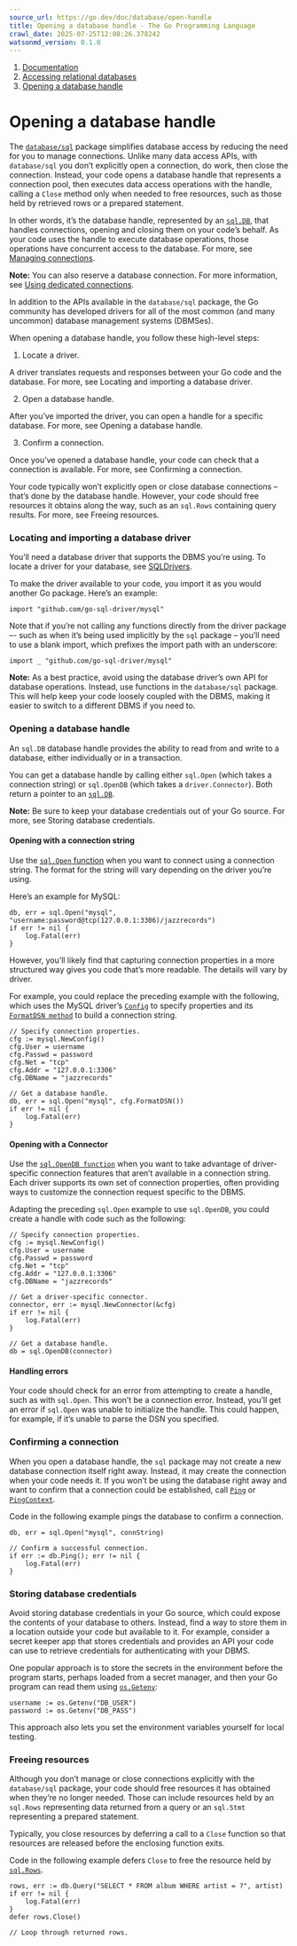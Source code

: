 ```yaml
---
source_url: https://go.dev/doc/database/open-handle
title: Opening a database handle - The Go Programming Language
crawl_date: 2025-07-25T12:08:26.378242
watsonmd_version: 0.1.0
---
```


1. [ Documentation ](/doc/)
  2. [ Accessing relational databases ](/doc/database/)
  3. [ Opening a database handle ](/doc/database/open-handle)



# Opening a database handle

The [`database/sql`](https://pkg.go.dev/database/sql) package simplifies database access by reducing the need for you to manage connections. Unlike many data access APIs, with `database/sql` you don’t explicitly open a connection, do work, then close the connection. Instead, your code opens a database handle that represents a connection pool, then executes data access operations with the handle, calling a `Close` method only when needed to free resources, such as those held by retrieved rows or a prepared statement.

In other words, it’s the database handle, represented by an [`sql.DB`](https://pkg.go.dev/database/sql#DB), that handles connections, opening and closing them on your code’s behalf. As your code uses the handle to execute database operations, those operations have concurrent access to the database. For more, see [Managing connections](/doc/database/manage-connections).

**Note:** You can also reserve a database connection. For more information, see [Using dedicated connections](/doc/database/manage-connections#dedicated_connections).

In addition to the APIs available in the `database/sql` package, the Go community has developed drivers for all of the most common (and many uncommon) database management systems (DBMSes).

When opening a database handle, you follow these high-level steps:

  1. Locate a driver.

A driver translates requests and responses between your Go code and the database. For more, see Locating and importing a database driver.

  2. Open a database handle.

After you’ve imported the driver, you can open a handle for a specific database. For more, see Opening a database handle.

  3. Confirm a connection.

Once you’ve opened a database handle, your code can check that a connection is available. For more, see Confirming a connection.




Your code typically won’t explicitly open or close database connections – that’s done by the database handle. However, your code should free resources it obtains along the way, such as an `sql.Rows` containing query results. For more, see Freeing resources.

### Locating and importing a database driver

You’ll need a database driver that supports the DBMS you’re using. To locate a driver for your database, see [SQLDrivers](/wiki/SQLDrivers).

To make the driver available to your code, you import it as you would another Go package. Here’s an example:
    
    
    import "github.com/go-sql-driver/mysql"
    

Note that if you’re not calling any functions directly from the driver package –- such as when it’s being used implicitly by the `sql` package – you’ll need to use a blank import, which prefixes the import path with an underscore:
    
    
    import _ "github.com/go-sql-driver/mysql"
    

**Note:** As a best practice, avoid using the database driver’s own API for database operations. Instead, use functions in the `database/sql` package. This will help keep your code loosely coupled with the DBMS, making it easier to switch to a different DBMS if you need to.

### Opening a database handle

An `sql.DB` database handle provides the ability to read from and write to a database, either individually or in a transaction.

You can get a database handle by calling either `sql.Open` (which takes a connection string) or `sql.OpenDB` (which takes a `driver.Connector`). Both return a pointer to an [`sql.DB`](https://pkg.go.dev/database/sql#DB).

**Note:** Be sure to keep your database credentials out of your Go source. For more, see Storing database credentials.

#### Opening with a connection string

Use the [`sql.Open` function](https://pkg.go.dev/database/sql#Open) when you want to connect using a connection string. The format for the string will vary depending on the driver you’re using.

Here’s an example for MySQL:
    
    
    db, err = sql.Open("mysql", "username:password@tcp(127.0.0.1:3306)/jazzrecords")
    if err != nil {
        log.Fatal(err)
    }
    

However, you’ll likely find that capturing connection properties in a more structured way gives you code that’s more readable. The details will vary by driver.

For example, you could replace the preceding example with the following, which uses the MySQL driver’s [`Config`](https://pkg.go.dev/github.com/go-sql-driver/mysql#Config) to specify properties and its [`FormatDSN method`](https://pkg.go.dev/github.com/go-sql-driver/mysql#Config.FormatDSN) to build a connection string.
    
    
    // Specify connection properties.
    cfg := mysql.NewConfig()
    cfg.User = username
    cfg.Passwd = password
    cfg.Net = "tcp"
    cfg.Addr = "127.0.0.1:3306"
    cfg.DBName = "jazzrecords"
    
    // Get a database handle.
    db, err = sql.Open("mysql", cfg.FormatDSN())
    if err != nil {
        log.Fatal(err)
    }
    

#### Opening with a Connector

Use the [`sql.OpenDB function`](https://pkg.go.dev/database/sql#OpenDB) when you want to take advantage of driver-specific connection features that aren’t available in a connection string. Each driver supports its own set of connection properties, often providing ways to customize the connection request specific to the DBMS.

Adapting the preceding `sql.Open` example to use `sql.OpenDB`, you could create a handle with code such as the following:
    
    
    // Specify connection properties.
    cfg := mysql.NewConfig()
    cfg.User = username
    cfg.Passwd = password
    cfg.Net = "tcp"
    cfg.Addr = "127.0.0.1:3306"
    cfg.DBName = "jazzrecords"
    
    // Get a driver-specific connector.
    connector, err := mysql.NewConnector(&cfg)
    if err != nil {
        log.Fatal(err)
    }
    
    // Get a database handle.
    db = sql.OpenDB(connector)
    

#### Handling errors

Your code should check for an error from attempting to create a handle, such as with `sql.Open`. This won’t be a connection error. Instead, you’ll get an error if `sql.Open` was unable to initialize the handle. This could happen, for example, if it’s unable to parse the DSN you specified.

### Confirming a connection

When you open a database handle, the `sql` package may not create a new database connection itself right away. Instead, it may create the connection when your code needs it. If you won’t be using the database right away and want to confirm that a connection could be established, call [`Ping`](https://pkg.go.dev/database/sql#DB.Ping) or [`PingContext`](https://pkg.go.dev/database/sql#DB.PingContext).

Code in the following example pings the database to confirm a connection.
    
    
    db, err = sql.Open("mysql", connString)
    
    // Confirm a successful connection.
    if err := db.Ping(); err != nil {
        log.Fatal(err)
    }
    

### Storing database credentials

Avoid storing database credentials in your Go source, which could expose the contents of your database to others. Instead, find a way to store them in a location outside your code but available to it. For example, consider a secret keeper app that stores credentials and provides an API your code can use to retrieve credentials for authenticating with your DBMS.

One popular approach is to store the secrets in the environment before the program starts, perhaps loaded from a secret manager, and then your Go program can read them using [`os.Getenv`](https://pkg.go.dev/os#Getenv):
    
    
    username := os.Getenv("DB_USER")
    password := os.Getenv("DB_PASS")
    

This approach also lets you set the environment variables yourself for local testing.

### Freeing resources

Although you don’t manage or close connections explicitly with the `database/sql` package, your code should free resources it has obtained when they’re no longer needed. Those can include resources held by an `sql.Rows` representing data returned from a query or an `sql.Stmt` representing a prepared statement.

Typically, you close resources by deferring a call to a `Close` function so that resources are released before the enclosing function exits.

Code in the following example defers `Close` to free the resource held by [`sql.Rows`](https://pkg.go.dev/database/sql#Rows).
    
    
    rows, err := db.Query("SELECT * FROM album WHERE artist = ?", artist)
    if err != nil {
        log.Fatal(err)
    }
    defer rows.Close()
    
    // Loop through returned rows.